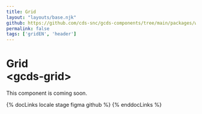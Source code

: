 ```yaml
---
title: Grid
layout: "layouts/base.njk"
github: https://github.com/cds-snc/gcds-components/tree/main/packages/web/src/components/gcds-grid
permalink: false
tags: ['gridEN', 'header']
---
```


# Grid <br>&lt;gcds-grid&gt;

This component is coming soon.

{% docLinks locale stage figma github %}
{% enddocLinks %}

<br/>
